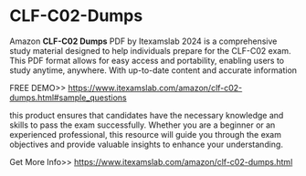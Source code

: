 # CLF-C02-Dumps
Amazon **CLF-C02 Dumps** PDF by Itexamslab 2024 is a comprehensive study material designed to help individuals prepare for the CLF-C02 exam. This PDF format allows for easy access and portability, enabling users to study anytime, anywhere. With up-to-date content and accurate information

FREE DEMO>> https://www.itexamslab.com/amazon/clf-c02-dumps.html#sample_questions

this product ensures that candidates have the necessary knowledge and skills to pass the exam successfully. Whether you are a beginner or an experienced professional, this resource will guide you through the exam objectives and provide valuable insights to enhance your understanding.

Get More Info>> https://www.itexamslab.com/amazon/clf-c02-dumps.html
